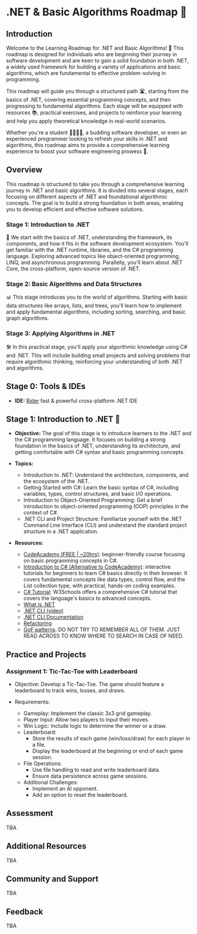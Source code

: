 # .NET & Basic Algorithms Roadmap 🚀

## Introduction

Welcome to the Learning Roadmap for .NET and Basic Algorithms! 🌟 This roadmap is designed for individuals who are
beginning their journey in software development and are keen to gain a solid foundation in both .NET, a widely used
framework for building a variety of applications and basic algorithms, which are fundamental to effective
problem-solving in programming.

This roadmap will guide you through a structured path 🛣️, starting from the basics of .NET, covering essential
programming concepts, and then progressing to fundamental algorithms. Each stage will be equipped with resources 📚,
practical exercises, and projects to reinforce your learning and help you apply theoretical knowledge in real-world
scenarios.

Whether you're a student 👩‍🎓👨‍🎓, a budding software developer, or even an experienced programmer looking to refresh your
skills in .NET and algorithms, this roadmap aims to provide a comprehensive learning experience to boost your software
engineering prowess 💪.

## Overview

This roadmap is structured to take you through a comprehensive learning journey in .NET and basic algorithms. It is
divided into several stages, each focusing on different aspects of .NET and foundational algorithmic concepts. The goal
is to build a strong foundation in both areas, enabling you to develop efficient and effective software solutions.

### Stage 1: Introduction to .NET

🌱 We start with the basics of .NET, understanding the framework, its components, and how it fits in the software
development ecosystem. You'll get familiar with the .NET runtime, libraries, and the C# programming language. Exploring
advanced topics like object-oriented programming, LINQ, and asynchronous programming. Parallelly, you'll learn about
.NET Core, the cross-platform, open-source version of .NET.

### Stage 2: Basic Algorithms and Data Structures

📊 This stage introduces you to the world of algorithms. Starting with basic data structures like arrays, lists, and
trees, you'll learn how to implement and apply fundamental algorithms, including sorting, searching, and basic graph
algorithms.

### Stage 3: Applying Algorithms in .NET

🛠 In this practical stage, you'll apply your algorithmic knowledge using C# and .NET. This will include building small
projects and solving problems that require algorithmic thinking, reinforcing your understanding of both .NET and
algorithms.

## Stage 0: Tools & IDEs

- **IDE:** [Rider](https://www.jetbrains.com/help/rider/First_Steps.html) fast & powerful cross-platform .NET IDE

## Stage 1: Introduction to .NET 🌱

- **Objective:** The goal of this stage is to introduce learners to the .NET and the C# programming language. It focuses
  on building a strong foundation in the basics of .NET, understanding its architecture, and getting comfortable with C#
  syntax and basic programming concepts.

- **Topics:**
    - Introduction to .NET: Understand the architecture, components, and the ecosystem of the .NET.
    - Getting Started with C#: Learn the basic syntax of C#, including variables, types, control structures, and basic
      I/O operations.
    - Introduction to Object-Oriented Programming: Get a brief introduction to object-oriented programming (OOP)
      principles in the context of C#.
    - .NET CLI and Project Structure: Familiarize yourself with the .NET Command Line Interface (CLI) and understand the
      standard project structure in a .NET application.
- **Resources:**
    - [CodeAcademy (FREE | ~20hrs)](https://www.codecademy.com/learn/learn-c-sharp): beginner-friendly course
      focusing on basic programming concepts in C#.
    - [Introduction to C# (Alternative to CodeAcademy)](https://learn.microsoft.com/en-us/dotnet/csharp/tour-of-csharp/tutorials/):
      interactive tutorials for beginners to learn C# basics directly in their browser. It covers fundamental concepts
      like data types, control flow, and the List collection type, with practical, hands-on coding examples.
    - [C# Tutorial](https://www.w3schools.com/CS/index.php): W3Schools offers a comprehensive C# tutorial that covers
      the language's basics to advanced concepts.
    - [What is .NET](https://dotnet.microsoft.com/en-us/learn/dotnet/what-is-dotnet)
    - [.NET CLI (video)](https://www.youtube.com/watch?v=RQLzp2Z8-BE)
    - [.NET CLI Documentation](https://learn.microsoft.com/en-us/dotnet/core/tools/)
    - [Refactoring](https://refactoring.guru/refactoring)
    - [GoF patterns](https://refactoring.guru/design-patterns/csharp). DO NOT TRY TO REMEMBER ALL OF THEM. JUST READ
      ACROSS TO KNOW WHERE TO SEARCH IN CASE OF NEED.

## Practice and Projects

### Assignment 1: Tic-Tac-Toe with Leaderboard

- Objective: Develop a Tic-Tac-Toe. The game should feature a leaderboard to track wins, losses, and draws.

- Requirements:
  - Gameplay: Implement the classic 3x3 grid gameplay.
  - Player Input: Allow two players to input their moves.
  - Win Logic: Include logic to determine the winner or a draw.
  - Leaderboard:
    - Store the results of each game (win/loss/draw) for each player in a file.
    - Display the leaderboard at the beginning or end of each game session.
  - File Operations:
    - Use file handling to read and write leaderboard data. 
    - Ensure data persistence across game sessions. 
  - Additional Challenges:
    - Implement an AI opponent. 
    - Add an option to reset the leaderboard.

## Assessment

TBA

## Additional Resources

TBA

## Community and Support

TBA

## Feedback

TBA
